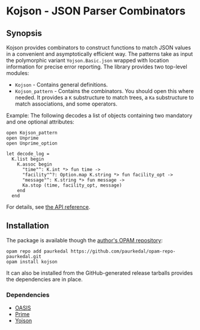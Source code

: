 # Kojson - JSON Parser Combinators

## Synopsis

Kojson provides combinators to construct functions to match JSON values in a
convenient and asymptotically efficient way.  The patterns take as input the
polymorphic variant `Yojson.Basic.json` wrapped with location information
for precise error reporting.  The library provides two top-level modules:

  * `Kojson` - Contains general definitions.
  * `Kojson_pattern` - Contains the combinators. You should open this where
    needed.  It provides a `K` substructure to match trees, a `Ka`
    substructure to match associations, and some operators.

Example:  The following decodes a list of objects containing two mandatory
and one optional attributes:

    open Kojson_pattern
    open Unprime
    open Unprime_option

    let decode_log =
      K.list begin
        K.assoc begin
          "time"^: K.int *> fun time ->
          "facility"^?: Option.map K.string *> fun facility_opt ->
          "message"^: K.string *> fun message ->
          Ka.stop (time, facility_opt, message)
        end
      end

For details, see [the API reference](http://paurkedal.github.io/ocaml-kojson/).

## Installation

The package is available though the [author's OPAM repository][1]:

    opam repo add paurkedal https://github.com/paurkedal/opam-repo-paurkedal.git
    opam install kojson

It can also be installed from the GitHub-generated release tarballs provides
the dependencies are in place.

### Dependencies

* [OASIS](http://oasis.forge.ocamlcore.org/)
* [Prime](https://github.com/paurkedal/ocaml-prime)
* [Yojson](http://mjambon.com/yojson.html)

[1]: https://github.com/paurkedal/opam-repo-paurkedal
